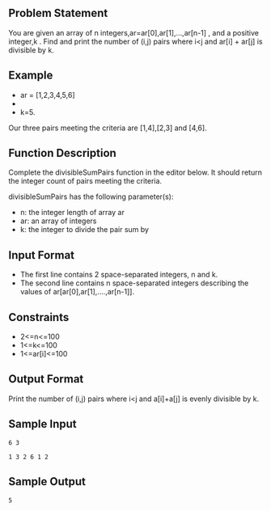 ## Problem Statement
You are given an array of n integers,ar=ar[0],ar[1],…,ar[n-1] , and a positive integer,k . Find and print the number of (i,j) pairs where i<j and ar[i] + ar[j] is divisible by k.

## Example
- ar = [1,2,3,4,5,6]
- 
- k=5.

Our three pairs meeting the criteria are [1,4],[2,3] and [4,6].

## Function Description

Complete the divisibleSumPairs function in the editor below. It should return the integer count of pairs meeting the criteria.

divisibleSumPairs has the following parameter(s):
- n: the integer length of array ar
- ar: an array of integers
- k: the integer to divide the pair sum by
## Input Format

- The first line contains 2 space-separated integers, n and k.
- The second line contains n space-separated integers describing the values of ar[ar[0],ar[1],….,ar[n-1]].

## Constraints

- 2<=n<=100
- 1<=k<=100
- 1<=ar[i]<=100
## Output Format

Print the number of (i,j) pairs where i<j and  a[i]+a[j]  is evenly divisible by k.

## Sample Input
```
6 3

1 3 2 6 1 2
```
## Sample Output
```
5
```
